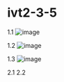 # ivt2-3-5

1.1
![image](https://user-images.githubusercontent.com/85745152/222993027-a5fed01a-f9cb-4c53-9336-2c13f16cf929.png)

1.2
![image](https://user-images.githubusercontent.com/85745152/222993168-45e9665a-133f-4ad9-b6ad-afd37b06c387.png)

1.3
![image](https://user-images.githubusercontent.com/85745152/222993895-ab2abfeb-a85e-4d66-b09c-d10e4eb07cb7.png)

2.1
2.2

